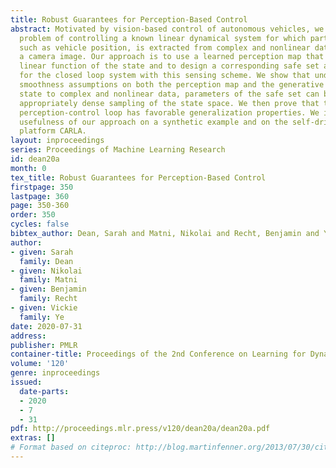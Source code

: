 ```yaml
---
title: Robust Guarantees for Perception-Based Control
abstract: Motivated by vision-based control of autonomous vehicles, we consider the
  problem of controlling a known linear dynamical system for which partial state information,
  such as vehicle position, is extracted from complex and nonlinear data, such as
  a camera image. Our approach is to use a learned perception map that predicts some
  linear function of the state and to design a corresponding safe set and robust controller
  for the closed loop system with this sensing scheme. We show that under suitable
  smoothness assumptions on both the perception map and the generative model relating
  state to complex and nonlinear data, parameters of the safe set can be learned via
  appropriately dense sampling of the state space. We then prove that the resulting
  perception-control loop has favorable generalization properties. We illustrate the
  usefulness of our approach on a synthetic example and on the self-driving car simulation
  platform CARLA.
layout: inproceedings
series: Proceedings of Machine Learning Research
id: dean20a
month: 0
tex_title: Robust Guarantees for Perception-Based Control
firstpage: 350
lastpage: 360
page: 350-360
order: 350
cycles: false
bibtex_author: Dean, Sarah and Matni, Nikolai and Recht, Benjamin and Ye, Vickie
author:
- given: Sarah
  family: Dean
- given: Nikolai
  family: Matni
- given: Benjamin
  family: Recht
- given: Vickie
  family: Ye
date: 2020-07-31
address: 
publisher: PMLR
container-title: Proceedings of the 2nd Conference on Learning for Dynamics and Control
volume: '120'
genre: inproceedings
issued:
  date-parts:
  - 2020
  - 7
  - 31
pdf: http://proceedings.mlr.press/v120/dean20a/dean20a.pdf
extras: []
# Format based on citeproc: http://blog.martinfenner.org/2013/07/30/citeproc-yaml-for-bibliographies/
---
```

